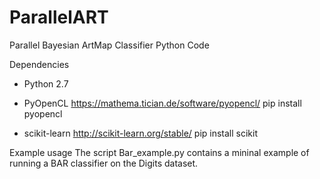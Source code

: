 # ParallelART
Parallel Bayesian ArtMap Classifier Python Code

Dependencies
  * Python 2.7
  
  * PyOpenCL https://mathema.tician.de/software/pyopencl/
    pip install pyopencl 
    
  * scikit-learn http://scikit-learn.org/stable/
    pip install scikit

Example usage
  The script Bar_example.py contains a mininal example of running a BAR classifier on the Digits dataset.
  

